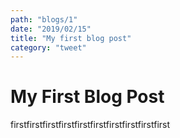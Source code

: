```yaml
---
path: "blogs/1"
date: "2019/02/15"
title: "My first blog post"
category: "tweet"
---
```


# My First Blog Post
firstfirstfirstfirstfirstfirstfirstfirstfirstfirst